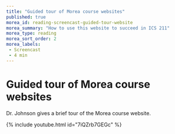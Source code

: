 ```yaml
---
title: "Guided tour of Morea course websites"
published: true
morea_id: reading-screencast-guided-tour-website
morea_summary: "How to use this website to succeed in ICS 211"
morea_type: reading
morea_sort_order: 2
morea_labels:
 - Screencast
 - 4 min
---
```


# Guided tour of Morea course websites

Dr. Johnson gives a brief tour of the Morea course website.

{% include youtube.html id="7iQZrb7GEGc" %}
